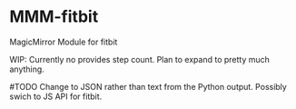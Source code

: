 # MMM-fitbit
MagicMirror Module for fitbit

WIP: Currently no provides step count. Plan to expand to pretty much anything.

#TODO
Change to JSON rather than text from the Python output.
Possibly swich to JS API for fitbit.
